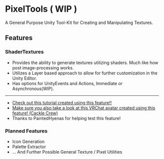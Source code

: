 # PixelTools ( WIP )
A General Purpose Unity Tool-Kit for Creating and Manipulating Textures.
## Features

### ShaderTextures
- Provides the ability to generate textures utilizing shaders. Much like how post image-processing works.
- Utilizes a Layer based approach to allow for further customization in the Unity Editor.
- Has options for UnityEvents and Actions, Immediate or Asynchronous(WIP).
____
- [Check out this tutorial created using this feature!!](https://darnhyena.itch.io/cackle-crew/devlog/701299/that-texture-doohicky-guide)
- [Make sure you also take a look at this VRChat avatar created using this feature!
(Cackle Crew)](https://darnhyena.itch.io/cackle-crew)
- Thanks to PaintedHyenas for helping test this feature!


### Planned Features
- Icon Generation
- Palette Extractor
- ... And Further Possible General Texture / Pixel Utilities
